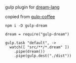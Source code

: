 gulp plugin for [dream-lang](https://www.npmjs.com/package/dream-lang)

copied from [gulp-coffee](https://github.com/contra/gulp-coffee)

```
npm i -D gulp-dream
```

```
dream = require("gulp-dream")

gulp.task "default", ->
  watch([ "src/**/*.dream" ])
    .pipe(dream())
    .pipe(gulp.dest("./dist"))
```
